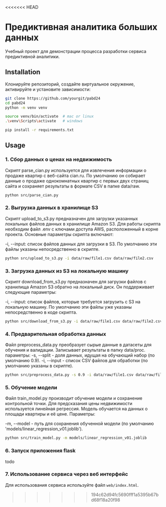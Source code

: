 <<<<<<< HEAD
# Предиктивная аналитика больших данных

Учебный проект для демонстрации процесса разработки сервиса предиктивной аналитики. 


## Installation 

Клонируйте репозиторий, создайте виртуальное окружение, активируйте и установите зависимости:  

```sh
git clone https://github.com/yourgit/pabd24
cd pabd24
python -m venv venv

source venv/bin/activate  # mac or linux
.\venv\Scripts\activate   # windows

pip install -r requirements.txt
```

## Usage

### 1. Сбор данных о ценах на недвижимость 
Скрипт parse_cian.py используется для извлечения информации о продаже квартир с веб-сайта cian.ru. По умолчанию он собирает данные о продаже однокомнатных квартир с первых двух страниц сайта и сохраняет результаты в формате CSV в папке data/raw.
```sh
python src/parse_cian.py
```


### 2. Выгрузка данных в хранилище S3 

Скрипт upload_to_s3.py предназначен для загрузки указанных локальных файлов данных в хранилище Amazon S3. Для работы скрипта необходим файл .env с ключами доступа AWS, расположенный в корне проекта. Основные параметры скрипта включают:

-i, --input: список файлов данных для загрузки в S3. По умолчанию эти файлы указаны непосредственно в скрипте.
```sh
python src/upload_to_s3.py -i data/raw/file1.csv data/raw/file2.csv
``` 

### 3. Загрузка данных из S3 на локальную машину  
Скрипт download_from_s3.py предназначен для загрузки файлов с хранилища Amazon S3 обратно на локальный диск. Он поддерживает следующие параметры:

-i, --input: список файлов, которые требуется загрузить с S3 на локальную машину. По умолчанию эти файлы уже указаны непосредственно в коде скрипта.

```sh
python src/download_from_s3.py -i data/raw/file1.csv data/raw/file2.csv
``` 
### 4. Предварительная обработка данных  
Файл preprocess_data.py преобразует сырые данные в датасеты для обучения и валидации. Записывает результаты в папку data/proc.
параметры:
-s, --split - доля данных, идущая на обучающий набор (по умолчанию 0.9).
-i, --input - список CSV файлов для обработки (по умолчанию указаны в скрипте).

```sh
python src/preprocess_data.py -s 0.9 -i data/raw/file1.csv data/raw/file2.csv
``` 

### 5. Обучение модели 
Файл train_model.py производит обучение модели и сохранение контрольной точки. Для предсказания цены недвижимости используется линейная регрессия. Модель обучается на данных о площади квартиры и её цене.
Параметры:

-m, --model - путь для сохранения обученной модели (по умолчанию 'models/linear_regression_v01.joblib').

```sh
python src/train_model.py -m models/linear_regression_v01.joblib
``` 


### 6. Запуск приложения flask 

todo

### 7. Использование сервиса через веб интерфейс 

Для использования сервиса используйте файл `web/index.html`.  

>>>>>>> 194c62d94fc5690fff1a5395b67bd68f18a20f98
